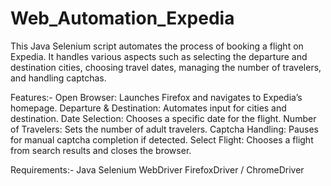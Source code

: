 # Web_Automation_Expedia
This Java Selenium script automates the process of booking a flight on Expedia. It handles various aspects such as selecting the departure and destination cities, choosing travel dates, managing the number of travelers, and handling captchas.

Features:- 
 Open Browser: Launches Firefox and navigates to Expedia’s homepage.
 Departure & Destination: Automates input for cities and destination.
 Date Selection: Chooses a specific date for the flight.
 Number of Travelers: Sets the number of adult travelers.
 Captcha Handling: Pauses for manual captcha completion if detected.
 Select Flight: Chooses a flight from search results and closes the browser.
 
Requirements:-
 Java 
 Selenium WebDriver
 FirefoxDriver / ChromeDriver
